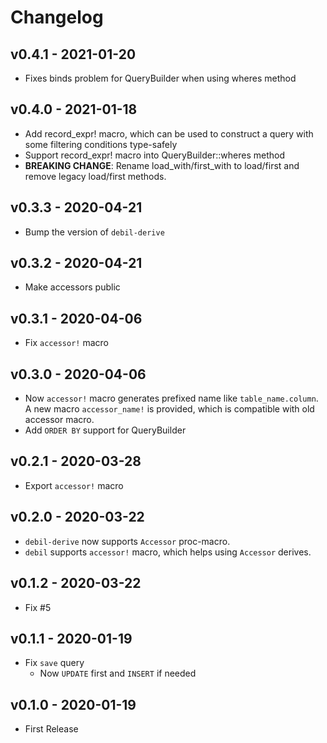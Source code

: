 # Changelog

## v0.4.1 - 2021-01-20

* Fixes binds problem for QueryBuilder when using wheres method

## v0.4.0 - 2021-01-18

* Add record_expr! macro, which can be used to construct a query with some filtering conditions type-safely
* Support record_expr! macro into QueryBuilder::wheres method
* **BREAKING CHANGE**: Rename load_with/first_with to load/first and remove legacy load/first methods.

## v0.3.3 - 2020-04-21

* Bump the version of `debil-derive`

## v0.3.2 - 2020-04-21

* Make accessors public

## v0.3.1 - 2020-04-06

* Fix `accessor!` macro

## v0.3.0 - 2020-04-06

* Now `accessor!` macro generates prefixed name like `table_name.column`. A new macro `accessor_name!` is provided, which is compatible with old accessor macro.
* Add `ORDER BY` support for QueryBuilder

## v0.2.1 - 2020-03-28

* Export `accessor!` macro

## v0.2.0 - 2020-03-22

* `debil-derive` now supports `Accessor` proc-macro.
* `debil` supports `accessor!` macro, which helps using `Accessor` derives.

## v0.1.2 - 2020-03-22

* Fix #5

## v0.1.1 - 2020-01-19

* Fix `save` query
  * Now `UPDATE` first and `INSERT` if needed

## v0.1.0 - 2020-01-19

* First Release

